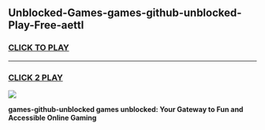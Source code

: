 
## Unblocked-Games-games-github-unblocked-Play-Free-aettl
<h3>
<a href="https://premium76.site?title=games-github-unblocked&ref=09A">CLICK TO PLAY</a></h3>
<hr>

<h3>
<a href="https://premium76.site?title=games-github-unblocked&ref=09A">CLICK 2 PLAY</a>
  
</h3>

<a href="https://premium76.site?title=games-github-unblocked&ref=09A"><img src="https://clearcache.store/games.png"></a>


**games-github-unblocked games unblocked: Your Gateway to Fun and Accessible Online Gaming**

